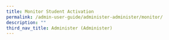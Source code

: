 ```yaml
---
title: Monitor Student Activation
permalink: /admin-user-guide/administer-administer/monitor/
description: ""
third_nav_title: Administer (Administer)
---
```

